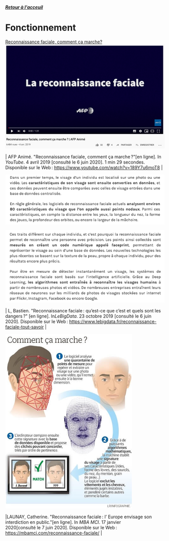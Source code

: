 ##### [Retour à l'acceuil](index.md) 

# Fonctionnement 

[Reconnaissance faciale, comment ça marche?](https://www.youtube.com/watch?v=189Y7u6moT8)
![Vidéo sur le fonctionnement de la reconnaissance faciale](images/youtube1.png)


| AFP Animé. "Reconnaissance faciale, comment ça marche ?"[en ligne]. In *YouTube*. 4 avril 2019 [consulté le 6 juin 2020]. 1 min 29 secondes. Disponible sur le Web : <https://www.youtube.com/watch?v=189Y7u6moT8> |

![Fonctionnement de la reconnaissance faciale](images/Fonction1.png)

![Fonctionnement de la reconnaissance faciale n°2](images/Fonction2.png)

| L, Bastien. "Reconnaissance faciale : qu’est-ce que c’est et quels sont les dangers ?" [en ligne]. In*LeBigData*. 23 octobre 2019 [consulté le 6 juin 2020]. Disponible sur le Web : <https://www.lebigdata.fr/reconnaissance-faciale-tout-savoir> |

![Fonctionnement de la reconnaissance faciale](images/reconnaissance-faciale-definftion.jpg)

|LAUNAY, Catherine. "Reconnaissance faciale : l’ Europe envisage son interdiction en public."[en ligne]. In *MBA MCI*. 17 janvier 2020[consulté le 7 juin 2020]. Disponible sur le Web : <https://mbamci.com/reconnaissance-faciale/> |  





